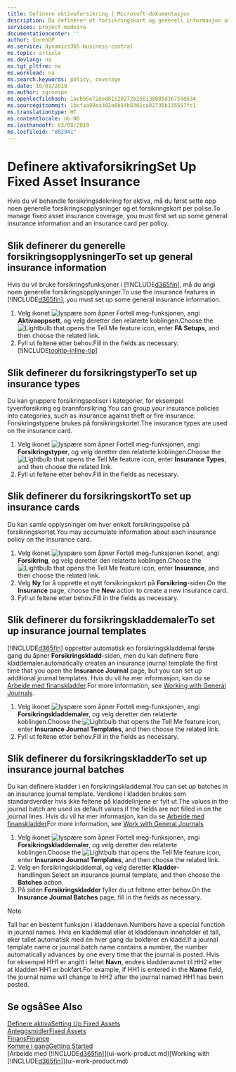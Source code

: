 ```yaml
---
title: Definere aktivaforsikring | Microsoft-dokumentasjon
description: Du definerer et forsikringskort og generell informasjon om forsikringspolise for å behandle forsikringsdekning for aktiva.
services: project-madeira
documentationcenter: ''
author: SorenGP
ms.service: dynamics365-business-central
ms.topic: article
ms.devlang: na
ms.tgt_pltfrm: na
ms.workload: na
ms.search.keywords: policy, coverage
ms.date: 10/01/2018
ms.author: sgroespe
ms.openlocfilehash: 1acb95e72ded81520272b250138005d36759d634
ms.sourcegitcommit: 1bcfaa99ea302e6b84b8361ca02730b135557fc1
ms.translationtype: HT
ms.contentlocale: nb-NO
ms.lasthandoff: 03/08/2019
ms.locfileid: "802941"
---
```

# <a name="set-up-fixed-asset-insurance"></a><span data-ttu-id="4e6bf-103">Definere aktivaforsikring</span><span class="sxs-lookup"><span data-stu-id="4e6bf-103">Set Up Fixed Asset Insurance</span></span>
<span data-ttu-id="4e6bf-104">Hvis du vil behandle forsikringsdekning for aktiva, må du først sette opp noen generelle forsikringsopplysninger og et forsikringskort per polise.</span><span class="sxs-lookup"><span data-stu-id="4e6bf-104">To manage fixed asset insurance coverage, you must first set up some general insurance information and an insurance card per policy.</span></span>

## <a name="to-set-up-general-insurance-information"></a><span data-ttu-id="4e6bf-105">Slik definerer du generelle forsikringsopplysninger</span><span class="sxs-lookup"><span data-stu-id="4e6bf-105">To set up general insurance information</span></span>
<span data-ttu-id="4e6bf-106">Hvis du vil bruke forsikringsfunksjoner i [!INCLUDE[d365fin](includes/d365fin_md.md)], må du angi noen generelle forsikringsopplysninger.</span><span class="sxs-lookup"><span data-stu-id="4e6bf-106">To use the insurance features in [!INCLUDE[d365fin](includes/d365fin_md.md)], you must set up some general insurance information.</span></span>  

1. <span data-ttu-id="4e6bf-107">Velg ikonet ![lyspære som åpner Fortell meg-funksjonen](media/ui-search/search_small.png "Fortell hva du vil gjøre"), angi **Aktivaoppsett**, og velg deretter den relaterte koblingen.</span><span class="sxs-lookup"><span data-stu-id="4e6bf-107">Choose the ![Lightbulb that opens the Tell Me feature](media/ui-search/search_small.png "Tell me what you want to do") icon, enter **FA Setups**, and then choose the related link.</span></span>  
2. <span data-ttu-id="4e6bf-108">Fyll ut feltene etter behov.</span><span class="sxs-lookup"><span data-stu-id="4e6bf-108">Fill in the fields as necessary.</span></span> [!INCLUDE[tooltip-inline-tip](includes/tooltip-inline-tip_md.md)]  

## <a name="to-set-up-insurance-types"></a><span data-ttu-id="4e6bf-109">Slik definerer du forsikringstyper</span><span class="sxs-lookup"><span data-stu-id="4e6bf-109">To set up insurance types</span></span>
<span data-ttu-id="4e6bf-110">Du kan gruppere forsikringspoliser i kategorier, for eksempel tyveriforsikring og brannforsikring.</span><span class="sxs-lookup"><span data-stu-id="4e6bf-110">You can group your insurance policies into categories, such as insurance against theft or fire insurance.</span></span> <span data-ttu-id="4e6bf-111">Forsikringstypene brukes på forsikringskortet.</span><span class="sxs-lookup"><span data-stu-id="4e6bf-111">The insurance types are used on the insurance card.</span></span>

1. <span data-ttu-id="4e6bf-112">Velg ikonet ![lyspære som åpner Fortell meg-funksjonen](media/ui-search/search_small.png "Fortell hva du vil gjøre"), angi **Forsikringstyper**, og velg deretter den relaterte koblingen.</span><span class="sxs-lookup"><span data-stu-id="4e6bf-112">Choose the ![Lightbulb that opens the Tell Me feature](media/ui-search/search_small.png "Tell me what you want to do") icon, enter **Insurance Types**, and then choose the related link.</span></span>  
2. <span data-ttu-id="4e6bf-113">Fyll ut feltene etter behov.</span><span class="sxs-lookup"><span data-stu-id="4e6bf-113">Fill in the fields as necessary.</span></span>

## <a name="to-set-up-insurance-cards"></a><span data-ttu-id="4e6bf-114">Slik definerer du forsikringskort</span><span class="sxs-lookup"><span data-stu-id="4e6bf-114">To set up insurance cards</span></span>
<span data-ttu-id="4e6bf-115">Du kan samle opplysninger om hver enkelt forsikringspolise på forsikringskortet.</span><span class="sxs-lookup"><span data-stu-id="4e6bf-115">You may accumulate information about each insurance policy on the insurance card.</span></span>  

1. <span data-ttu-id="4e6bf-116">Velg ikonet ![lyspære som åpner Fortell meg-funksjonen](media/ui-search/search_small.png "Fortell hva du vil gjøre") ikonet, angi **Forsikring**, og velg deretter den relaterte koblingen.</span><span class="sxs-lookup"><span data-stu-id="4e6bf-116">Choose the ![Lightbulb that opens the Tell Me feature](media/ui-search/search_small.png "Tell me what you want to do") icon, enter **Insurance**, and then choose the related link.</span></span>  
2. <span data-ttu-id="4e6bf-117">Velg **Ny** for å opprette et nytt forsikringskort på **Forsikring**-siden.</span><span class="sxs-lookup"><span data-stu-id="4e6bf-117">On the **Insurance** page, choose the **New** action to create a  new insurance card.</span></span>  
3. <span data-ttu-id="4e6bf-118">Fyll ut feltene etter behov.</span><span class="sxs-lookup"><span data-stu-id="4e6bf-118">Fill in the fields as necessary.</span></span>

## <a name="to-set-up-insurance-journal-templates"></a><span data-ttu-id="4e6bf-119">Slik definerer du forsikringskladdemaler</span><span class="sxs-lookup"><span data-stu-id="4e6bf-119">To set up insurance journal templates</span></span>
[!INCLUDE[d365fin](includes/d365fin_md.md)] <span data-ttu-id="4e6bf-120">oppretter automatisk en forsikringskladdemal første gang du åpner **Forsikringskladd**-siden, men du kan definere flere kladdemaler.</span><span class="sxs-lookup"><span data-stu-id="4e6bf-120">automatically creates an insurance journal template the first time that you open the **Insurance Journal** page, but you can set up additional journal templates.</span></span> <span data-ttu-id="4e6bf-121">Hvis du vil ha mer informasjon, kan du se [Arbeide med finanskladder](ui-work-general-journals.md).</span><span class="sxs-lookup"><span data-stu-id="4e6bf-121">For more information, see [Working with General Journals](ui-work-general-journals.md).</span></span>  

1. <span data-ttu-id="4e6bf-122">Velg ikonet ![lyspære som åpner Fortell meg-funksjonen](media/ui-search/search_small.png "Fortell hva du vil gjøre"), angi **Forsikringskladdemaler**, og velg deretter den relaterte koblingen.</span><span class="sxs-lookup"><span data-stu-id="4e6bf-122">Choose the ![Lightbulb that opens the Tell Me feature](media/ui-search/search_small.png "Tell me what you want to do") icon, enter **Insurance Journal Templates**, and then choose the related link.</span></span>  
2. <span data-ttu-id="4e6bf-123">Fyll ut feltene etter behov.</span><span class="sxs-lookup"><span data-stu-id="4e6bf-123">Fill in the fields as necessary.</span></span>

## <a name="to-set-up-insurance-journal-batches"></a><span data-ttu-id="4e6bf-124">Slik definerer du forsikringskladder</span><span class="sxs-lookup"><span data-stu-id="4e6bf-124">To set up insurance journal batches</span></span>
<span data-ttu-id="4e6bf-125">Du kan definere kladder i en forsikringskladdemal.</span><span class="sxs-lookup"><span data-stu-id="4e6bf-125">You can set up batches in an insurance journal template.</span></span> <span data-ttu-id="4e6bf-126">Verdiene i kladden brukes som standardverdier hvis ikke feltene på kladdelinjene er fylt ut.</span><span class="sxs-lookup"><span data-stu-id="4e6bf-126">The values in the journal batch are used as default values if the fields are not filled in on the journal lines.</span></span> <span data-ttu-id="4e6bf-127">Hvis du vil ha mer informasjon, kan du se [Arbeide med finanskladder](ui-work-general-journals.md)</span><span class="sxs-lookup"><span data-stu-id="4e6bf-127">For more information, see [Work with General Journals](ui-work-general-journals.md)</span></span>  

1. <span data-ttu-id="4e6bf-128">Velg ikonet ![lyspære som åpner Fortell meg-funksjonen](media/ui-search/search_small.png "Fortell hva du vil gjøre"), angi **Forsikringskladdemaler**, og velg deretter den relaterte koblingen.</span><span class="sxs-lookup"><span data-stu-id="4e6bf-128">Choose the ![Lightbulb that opens the Tell Me feature](media/ui-search/search_small.png "Tell me what you want to do") icon, enter **Insurance Journal Templates**, and then choose the related link.</span></span>  
2. <span data-ttu-id="4e6bf-129">Velg en forsikringskladdemal, og velg deretter **Kladder**-handlingen.</span><span class="sxs-lookup"><span data-stu-id="4e6bf-129">Select an insurance journal template, and then choose the **Batches** action.</span></span>
3. <span data-ttu-id="4e6bf-130">På siden **Forsikringskladder** fyller du ut feltene etter behov.</span><span class="sxs-lookup"><span data-stu-id="4e6bf-130">On the **Insurance Journal Batches** page, fill in the fields as necessary.</span></span>

> [!NOTE]  
>   <span data-ttu-id="4e6bf-131">Tall har en bestemt funksjon i kladdenavn.</span><span class="sxs-lookup"><span data-stu-id="4e6bf-131">Numbers have a special function in journal names.</span></span> <span data-ttu-id="4e6bf-132">Hvis en kladdemal eller et kladdenavn inneholder et tall, øker tallet automatisk med én hver gang du bokfører en kladd.</span><span class="sxs-lookup"><span data-stu-id="4e6bf-132">If a journal template name or journal batch name contains a number, the number automatically advances by one every time that the journal is posted.</span></span> <span data-ttu-id="4e6bf-133">Hvis for eksempel HH1 er angitt i feltet **Navn**, endres kladdenavnet til HH2 etter at kladden HH1 er bokført.</span><span class="sxs-lookup"><span data-stu-id="4e6bf-133">For example, if HH1 is entered in the **Name** field, the journal name will change to HH2 after the journal named HH1 has been posted.</span></span>

## <a name="see-also"></a><span data-ttu-id="4e6bf-134">Se også</span><span class="sxs-lookup"><span data-stu-id="4e6bf-134">See Also</span></span>
[<span data-ttu-id="4e6bf-135">Definere aktiva</span><span class="sxs-lookup"><span data-stu-id="4e6bf-135">Setting Up Fixed Assets</span></span>](fa-setup.md)  
[<span data-ttu-id="4e6bf-136">Anleggsmidler</span><span class="sxs-lookup"><span data-stu-id="4e6bf-136">Fixed Assets</span></span>](fa-manage.md)  
[<span data-ttu-id="4e6bf-137">Finans</span><span class="sxs-lookup"><span data-stu-id="4e6bf-137">Finance</span></span>](finance.md)  
[<span data-ttu-id="4e6bf-138">Komme i gang</span><span class="sxs-lookup"><span data-stu-id="4e6bf-138">Getting Started</span></span>](product-get-started.md)  
<span data-ttu-id="4e6bf-139">[Arbeide med [!INCLUDE[d365fin](includes/d365fin_md.md)]](ui-work-product.md)</span><span class="sxs-lookup"><span data-stu-id="4e6bf-139">[Working with [!INCLUDE[d365fin](includes/d365fin_md.md)]](ui-work-product.md)</span></span>
